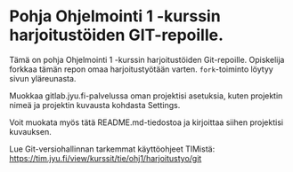 # Pohja Ohjelmointi 1 -kurssin harjoitustöiden GIT-repoille.

Tämä on pohja Ohjelmointi 1 -kurssin harjoitustöiden Git-repoille. 
Opiskelija forkkaa tämän repon omaa harjoitustyötään varten. 
`fork`-toiminto löytyy sivun yläreunasta.

Muokkaa gitlab.jyu.fi-palvelussa oman projektisi asetuksia, kuten projektin nimeä
ja projektin kuvausta kohdasta Settings. 

Voit muokata myös tätä README.md-tiedostoa ja kirjoittaa siihen projektisi kuvauksen. 

Lue Git-versiohallinnan tarkemmat käyttöohjeet TIMistä: <https://tim.jyu.fi/view/kurssit/tie/ohj1/harjoitustyo/git>

